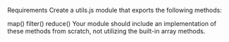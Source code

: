 Requirements
Create a utils.js module that exports the following methods:

map()
filter()
reduce()
Your module should include an implementation of these methods from scratch, not utilizing the built-in array methods.